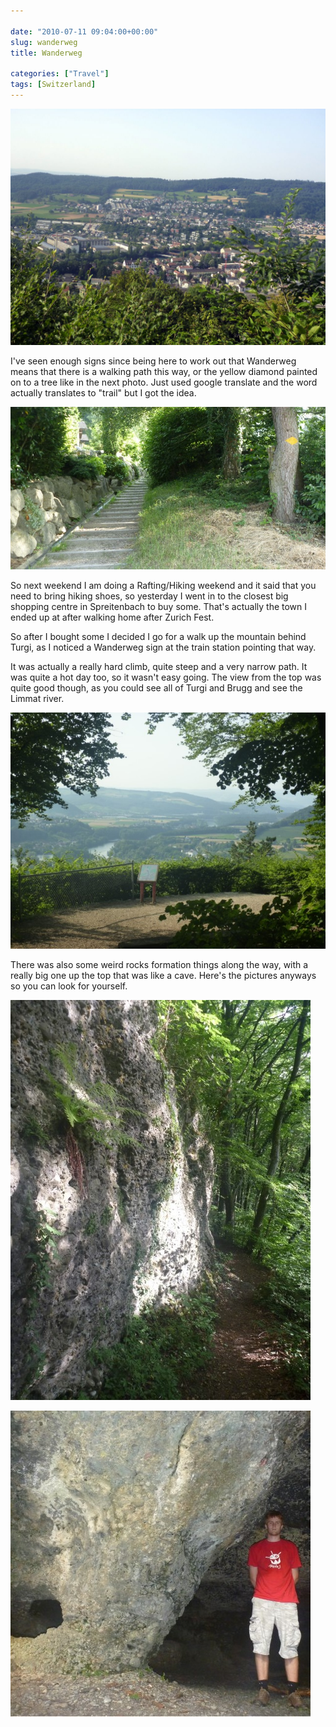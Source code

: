 ```yaml
---

date: "2010-07-11 09:04:00+00:00"
slug: wanderweg
title: Wanderweg

categories: ["Travel"]
tags: [Switzerland]
---
```


![p1020293-774350](p1020293-7743501.jpg)

I've seen enough signs since being here to work out that Wanderweg means that there is a walking path this way, or the yellow diamond painted on to a tree like in the next photo. Just used google translate and the word actually translates to "trail" but I got the idea.

![](diamond.JPG)

So next weekend I am doing a Rafting/Hiking weekend and it said that you need to bring hiking shoes, so yesterday I went in to the closest big shopping centre in Spreitenbach to buy some. That's actually the town I ended up at after walking home after Zurich Fest.

So after I bought some I decided I go for a walk up the mountain behind Turgi, as I noticed a Wanderweg sign at the train station pointing that way.

It was actually a really hard climb, quite steep and a very narrow path. It was quite a hot day too, so it wasn't easy going. The view from the top was quite good though, as you could see all of Turgi and Brugg and see the Limmat river.

![](view.JPG)

There was also some weird rocks formation things along the way, with a really big one up the top that was like a cave. Here's the pictures anyways so you can look for yourself.

![](rocks.JPG)

![](cave.JPG)
